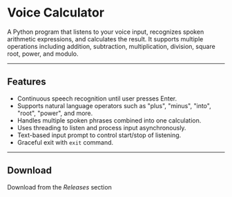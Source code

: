 # Voice Calculator

A Python program that listens to your voice input, recognizes spoken arithmetic expressions, and calculates the result. It supports multiple operations including addition, subtraction, multiplication, division, square root, power, and modulo.

---

## Features

- Continuous speech recognition until user presses Enter.
- Supports natural language operators such as "plus", "minus", "into", "root", "power", and more.
- Handles multiple spoken phrases combined into one calculation.
- Uses threading to listen and process input asynchronously.
- Text-based input prompt to control start/stop of listening.
- Graceful exit with `exit` command.

---

## Download
Download from the _Releases_ section
